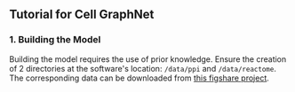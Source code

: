 ## Tutorial for Cell GraphNet
### 1. Building the Model

Building the model requires the use of prior knowledge. Ensure the creation of 2 directories at the software's location: `/data/ppi` and `/data/reactome`. The corresponding data can be downloaded from [this figshare project](https://figshare.com/account/home#/projects/190899).

